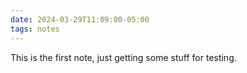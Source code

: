 ```yaml
---
date: 2024-03-29T11:09:00-05:00
tags: notes
---
```

This is the first note, just getting some stuff for testing.
